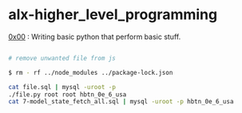 # alx-higher_level_programming

[0x00](./0x00-python-hello_world) : Writing basic python that perform basic stuff.

```bash

# remove unwanted file from js

$ rm - rf ../node_modules ../package-lock.json

cat file.sql | mysql -uroot -p
./file.py root root hbtn_0e_6_usa
cat 7-model_state_fetch_all.sql | mysql -uroot -p hbtn_0e_6_usa
```
